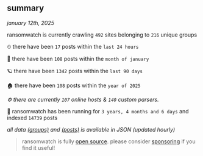 
## summary
_january 12th, 2025_

ransomwatch is currently crawling `492` sites belonging to `216` unique groups

⏲ there have been `17` posts within the `last 24 hours`

🦈 there have been `108` posts within the `month of january`

🪐 there have been `1342` posts within the `last 90 days`

🏚 there have been `108` posts within the `year of 2025`

_⚙️ there are currently `107` online hosts & `140` custom parsers._

🦕 ransomwatch has been running for `3 years, 4 months and 6 days` and indexed `14739` posts

_all data  [(groups)](http://ransomwhat.telemetry.ltd/groups) and [(posts)](http://ransomwhat.telemetry.ltd/posts) is available in JSON (updated hourly)_

> ransomwatch is fully [open source](https://github.com/joshhighet/ransomwatch#ransomwatch--). please consider [sponsoring](https://github.com/sponsors/joshhighet) if you find it useful!
